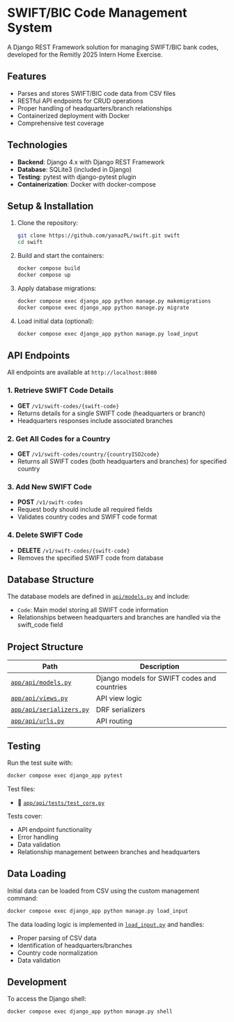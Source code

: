 # SWIFT/BIC Code Management System

A Django REST Framework solution for managing SWIFT/BIC bank codes, developed for the Remitly 2025 Intern Home Exercise.

## Features

- Parses and stores SWIFT/BIC code data from CSV files
- RESTful API endpoints for CRUD operations
- Proper handling of headquarters/branch relationships
- Containerized deployment with Docker
- Comprehensive test coverage

## Technologies

- **Backend**: Django 4.x with Django REST Framework
- **Database**: SQLite3 (included in Django)
- **Testing**: pytest with django-pytest plugin
- **Containerization**: Docker with docker-compose

## Setup & Installation

1. Clone the repository:
   ```bash
   git clone https://github.com/yanazPL/swift.git swift
   cd swift
   ```

2. Build and start the containers:
   ```bash
   docker compose build
   docker compose up
   ```

3. Apply database migrations:
   ```bash
   docker compose exec django_app python manage.py makemigrations
   docker compose exec django_app python manage.py migrate
   ```

4. Load initial data (optional):
   ```bash
   docker compose exec django_app python manage.py load_input
   ```

## API Endpoints

All endpoints are available at `http://localhost:8080`

### 1. Retrieve SWIFT Code Details
- **GET** `/v1/swift-codes/{swift-code}`
- Returns details for a single SWIFT code (headquarters or branch)
- Headquarters responses include associated branches

### 2. Get All Codes for a Country
- **GET** `/v1/swift-codes/country/{countryISO2code}`
- Returns all SWIFT codes (both headquarters and branches) for specified country

### 3. Add New SWIFT Code
- **POST** `/v1/swift-codes`
- Request body should include all required fields
- Validates country codes and SWIFT code format

### 4. Delete SWIFT Code
- **DELETE** `/v1/swift-codes/{swift-code}`
- Removes the specified SWIFT code from database

## Database Structure

The database models are defined in [`api/models.py`](./app/api/models.py) and include:

- `Code`: Main model storing all SWIFT code information
- Relationships between headquarters and branches are handled via the swift_code field

## Project Structure

| Path | Description |
|------|-------------|
| [`app/api/models.py`](./app/api/models.py) | Django models for SWIFT codes and countries |
| [`app/api/views.py`](./app/api/views.py) | API view logic |
| [`app/api/serializers.py`](./app/api/serializers.py) | DRF serializers |
| [`app/api/urls.py`](./app/api/urls.py) | API routing |

## Testing

Run the test suite with:
```bash
docker compose exec django_app pytest
```

Test files:
- 📄 [`app/api/tests/test_core.py`](./app/api/tests/test_core.py)

Tests cover:
- API endpoint functionality
- Error handling
- Data validation
- Relationship management between branches and headquarters

## Data Loading

Initial data can be loaded from CSV using the custom management command:
```bash
docker compose exec django_app python manage.py load_input
```

The data loading logic is implemented in [`load_input.py`](./app/api/management/commands/load_input.py) and handles:
- Proper parsing of CSV data
- Identification of headquarters/branches
- Country code normalization
- Data validation

## Development

To access the Django shell:
```bash
docker compose exec django_app python manage.py shell
```
